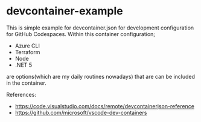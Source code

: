 # devcontainer-example

This is simple example for devcontainer.json for development configuration for GitHub Codespaces. Within this container configuration;

- Azure CLI
- Terraform
- Node
- .NET 5

are options(which are my daily routines nowadays) that are can be included in the container.


References:
- https://code.visualstudio.com/docs/remote/devcontainerjson-reference
- https://github.com/microsoft/vscode-dev-containers
